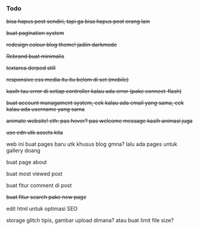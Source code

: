 ### Todo

~~bisa hapus post sendiri, tapi ga bisa hapus post orang lain~~

~~buat pagination system~~

~~redesign colour blog theme! jadiin darkmode~~

~~Rebrand buat minimalis~~

~~textarea derped still~~

~~responsive css media itu itu belom di set (mobile)~~

~~kasih tau error di setiap controller kalau ada error (pake connect-flash)~~

~~buat account managament system, cek kalau ada email yang sama,
cek kalau ada username yang sama~~

~~animate website! cth: pas hover? pas welcome message kasih animasi juga~~

~~use cdn utk assets kita~~

web ini buat pages baru utk khusus blog gmna?
lalu ada pages untuk gallery doang

buat page about

buat most viewed post

buat fitur comment di post

~~buat fitur search pake new page~~

edit html untuk optimasi SEO

storage glitch tipis, gambar upload dimana? atau buat limit file size?